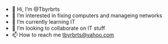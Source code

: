 - 👋 Hi, I’m @Tbyrbrts
- 👀 I’m interested in fixing computers and manageing networks
- 🌱 I’m currently learning IT
- 💞️ I’m looking to collaborate on IT stuff
- 📫 How to reach me tbyrbrts@yahoo.com

<!---
Tbyrbrts/Tbyrbrts is a ✨ special ✨ repository because its `README.md` (this file) appears on your GitHub profile.
You can click the Preview link to take a look at your changes.
--->
